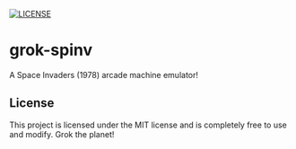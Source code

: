 [![LICENSE](https://img.shields.io/badge/License-MIT-blue)](./LICENSE)

# grok-spinv
A Space Invaders (1978) arcade machine emulator!

## License
This project is licensed under the MIT license and is completely free to use and modify. Grok the planet!
